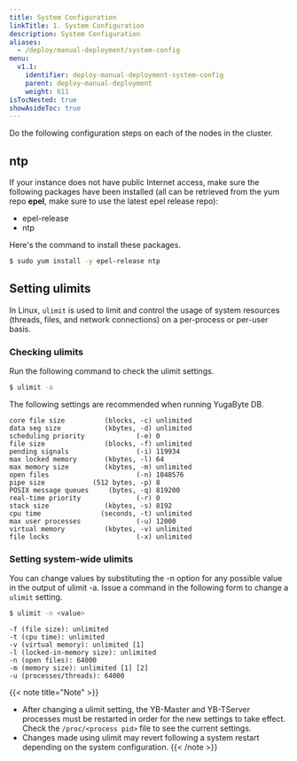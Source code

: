 ```yaml
---
title: System Configuration
linkTitle: 1. System Configuration
description: System Configuration
aliases:
  - /deploy/manual-deployment/system-config
menu:
  v1.1:
    identifier: deploy-manual-deployment-system-config
    parent: deploy-manual-deployment
    weight: 611
isTocNested: true
showAsideToc: true
---
```


Do the following configuration steps on each of the nodes in the cluster.

## ntp

 If your instance does not have public Internet access, make sure the following packages have been installed (all can be retrieved from the yum repo **epel**, make sure to use the latest epel release repo):

- epel-release
- ntp

Here's the command to install these packages.

```sh
$ sudo yum install -y epel-release ntp
```

## Setting ulimits

In Linux, `ulimit` is used to limit and control the usage of system resources (threads, files, and network connections) on a per-process or per-user basis.

### Checking ulimits

Run the following command to check the ulimit settings.

```sh
$ ulimit -a
```

The following settings are recommended when running YugaByte DB.

```
core file size          (blocks, -c) unlimited
data seg size           (kbytes, -d) unlimited
scheduling priority             (-e) 0
file size               (blocks, -f) unlimited
pending signals                 (-i) 119934
max locked memory       (kbytes, -l) 64
max memory size         (kbytes, -m) unlimited
open files                      (-n) 1048576
pipe size            (512 bytes, -p) 8
POSIX message queues     (bytes, -q) 819200
real-time priority              (-r) 0
stack size              (kbytes, -s) 8192
cpu time               (seconds, -t) unlimited
max user processes              (-u) 12000
virtual memory          (kbytes, -v) unlimited
file locks                      (-x) unlimited
```

### Setting system-wide ulimits

You can change values by substituting the -n option for any possible value in the output of ulimit -a. Issue a command in the following form to change a `ulimit` setting.

```sh
$ ulimit -n <value>
```

```
-f (file size): unlimited
-t (cpu time): unlimited
-v (virtual memory): unlimited [1]
-l (locked-in-memory size): unlimited
-n (open files): 64000
-m (memory size): unlimited [1] [2]
-u (processes/threads): 64000
```

{{< note title="Note" >}}
- After changing a ulimit setting, the YB-Master and YB-TServer processes must be restarted in order for the new settings to take effect. Check the `/proc/<process pid>` file to see the current settings.
- Changes made using ulimit may revert following a system restart depending on the system configuration.
{{< /note >}}
